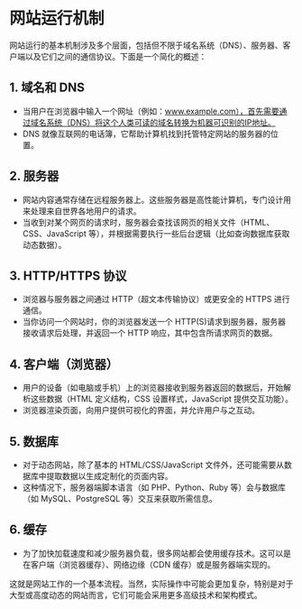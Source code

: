 # 网站运行机制

网站运行的基本机制涉及多个层面，包括但不限于域名系统（DNS）、服务器、客户端以及它们之间的通信协议。下面是一个简化的概述：

## 1. 域名和 DNS

- 当用户在浏览器中输入一个网址（例如：www.example.com），首先需要通过域名系统（DNS）将这个人类可读的域名转换为机器可识别的IP地址。
- DNS 就像互联网的电话簿，它帮助计算机找到托管特定网站的服务器的位置。

## 2. 服务器

- 网站内容通常存储在远程服务器上。这些服务器是高性能计算机，专门设计用来处理来自世界各地用户的请求。
- 当收到对某个网页的请求时，服务器会查找该网页的相关文件（HTML、CSS、JavaScript 等），并根据需要执行一些后台逻辑（比如查询数据库获取动态数据）。

## 3. HTTP/HTTPS 协议

- 浏览器与服务器之间通过 HTTP（超文本传输协议）或更安全的 HTTPS 进行通信。
- 当你访问一个网站时，你的浏览器发送一个 HTTP(S)请求到服务器，服务器接收请求后处理，并返回一个 HTTP 响应，其中包含所请求网页的数据。

## 4. 客户端（浏览器）

- 用户的设备（如电脑或手机）上的浏览器接收到服务器返回的数据后，开始解析这些数据（HTML 定义结构，CSS 设置样式，JavaScript 提供交互功能）。
- 浏览器渲染页面，向用户提供可视化的界面，并允许用户与之互动。

## 5. 数据库

- 对于动态网站，除了基本的 HTML/CSS/JavaScript 文件外，还可能需要从数据库中提取数据以生成定制化的页面内容。
- 这种情况下，服务器端脚本语言（如 PHP、Python、Ruby 等）会与数据库（如 MySQL、PostgreSQL 等）交互来获取所需信息。

## 6. 缓存

- 为了加快加载速度和减少服务器负载，很多网站都会使用缓存技术。这可以是在客户端（浏览器缓存）、网络边缘（CDN 缓存）或是服务器端实现的。

这就是网站工作的一个基本流程。当然，实际操作中可能会更加复杂，特别是对于大型或高度动态的网站而言，它们可能会采用更多高级技术和架构模式。
